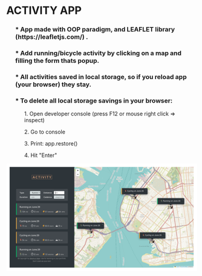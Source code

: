 <h1>ACTIVITY APP</h1>

<div>
  <ul>
    <h3> * App made with OOP paradigm, and LEAFLET library (https://leafletjs.com/) .</h3>
  </ul>
  <ul>
    <h3> * Add running/bicycle activity by clicking on a map and filling the form thats popup.</h3>
  </ul>
  <ul>
    <h3> * All activities saved in local storage, so if you reload app (your browser) they stay. </h3>
    <h3>  * To delete all local storage savings in your browser:</h3>
              <ol>1. Open developer console (press F12 or mouse right click => inspect)</ol>
              <ol>2. Go to console</ol>
              <ol>3. Print: app.restore() </ol>
              <ol>4. Hit "Enter"</ol>
  </ul>
</div>

![alt text](https://github.com/SeverusVape/ACTIVITY-APP/blob/main/pic/final-pic.png?raw=true)

